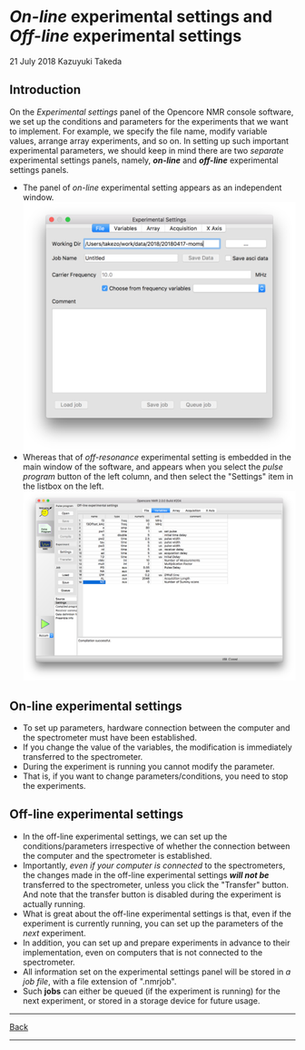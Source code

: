 # _On-line_ experimental settings and _Off-line_ experimental settings

21 July 2018 Kazuyuki Takeda

## Introduction
On the _Experimental settings_ panel of the Opencore NMR console software, we set up the conditions and parameters for the experiments that we want to implement. For example, we specify the file name, modify variable values, arrange array experiments, and so on. In setting up such important experimental parameters, we should keep in mind there are two _separate_ experimental settings panels, namely, ***on-line*** and ***off-line*** experimental settings panels.

- The panel of _on-line_ experimental setting appears as an independent window.
![onLine](onLine.png)
- Whereas that of _off-resonance_ experimental setting is embedded in the main window of the software, and appears when you select the _pulse program_ button of the left column, and then select the "Settings" item in the listbox on the left.
![offLine](offLine.png)

## On-line experimental settings
 - To set up parameters, hardware connection between the computer and the spectrometer must have been established.
 - If you change the value of the variables, the modification is immediately transferred to the spectrometer.
 - During the experiment is running you cannot modify the parameter.
 - That is, if you want to change parameters/conditions, you need to stop the experiments.

## Off-line experimental settings
 - In the off-line experimental settings, we can set up the conditions/parameters irrespective of whether the connection between the computer and the spectrometer is established.
 - Importantly, _even if your computer is connected_ to the spectrometers, the changes made in the off-line experimental settings ***will not be*** transferred to the spectrometer, unless you click the "Transfer" button. And note that the transfer button is disabled during the experiment is actually running.
 - What is great about the off-line experimental settings is that, even if the experiment is currently running, you can set up the parameters of the _next_ experiment.
 - In addition, you can set up and prepare experiments in advance to their implementation, even on computers that is not connected to the spectrometer.
 - All information set on the experimental settings panel will be stored in _a job file_, with a file extension of ".nmrjob".
 - Such **jobs** can either be queued (if the experiment is running) for the next experiment, or stored in a storage device for future usage.

 - - -
[Back](../../index.md)
 - - -
